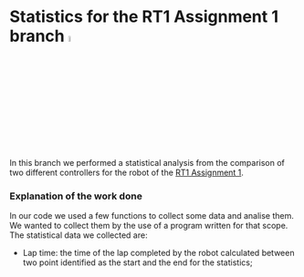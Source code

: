 # Statistics for the RT1 Assignment 1 branch <img src="https://user-images.githubusercontent.com/62358773/163468945-01c6131c-fc6b-434a-933d-4099714f7f17.png" width="5%" height="5%">

In this branch we performed a statistical analysis from the comparison of two different controllers for the robot of the [RT1 Assignment 1](https://github.com/mmatteo-hub/RT1_Assignment1).

### Explanation of the work done
In our code we used a few functions to collect some data and analise them. We wanted to collect them by the use of a program written for that scope.
The statistical data we collected are:
* Lap time: the time of the lap completed by the robot calculated between two point identified as the start and the end for the statistics;
